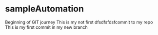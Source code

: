 # sampleAutomation
Beginning of GIT journey
This is my not first dfsdfsfdsfcommit to my repo 
This is my first commit in my new branch
